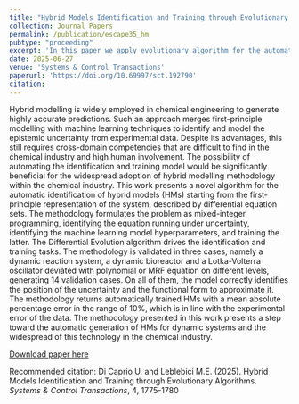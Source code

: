 ```yaml
---
title: "Hybrid Models Identification and Training through Evolutionary Algorithms"
collection: Journal Papers
permalink: /publication/escape35_hm
pubtype: "proceeding"
excerpt: 'In this paper we apply evolutionary algorithm for the automatic generation of hybrid models for chemical processes starting from mechanistic model description'
date: 2025-06-27
venue: 'Systems & Control Transactions'
paperurl: 'https://doi.org/10.69997/sct.192790'
citation: 
---
```

Hybrid modelling is widely employed in chemical engineering to generate highly accurate predictions. Such an approach merges first-principle modelling with machine learning techniques to identify and model the epistemic uncertainty from experimental data. Despite its advantages, this still requires cross-domain competencies that are difficult to find in the chemical industry and high human involvement. The possibility of automating the identification and training model would be significantly beneficial for the widespread adoption of hybrid modelling methodology within the chemical industry. This work presents a novel algorithm for the automatic identification of hybrid models (HMs) starting from the first-principle representation of the system, described by differential equation sets. The methodology formulates the problem as mixed-integer programming, identifying the equation running under uncertainty, identifying the machine learning model hyperparameters, and training the latter. The Differential Evolution algorithm drives the identification and training tasks. The methodology is validated in three cases, namely a dynamic reaction system, a dynamic bioreactor and a Lotka-Volterra oscillator deviated with polynomial or MRF equation on different levels, generating 14 validation cases. On all of them, the model correctly identifies the position of the uncertainty and the functional form to approximate it. The methodology returns automatically trained HMs with a mean absolute percentage error in the range of 10%, which is in line with the experimental error of the data. The methodology presented in this work presents a step toward the automatic generation of HMs for dynamic systems and the widespread of this technology in the chemical industry.

[Download paper here](https://doi.org/10.69997/sct.192790)

Recommended citation: Di Caprio U. and Leblebici M.E. (2025). Hybrid Models Identification and Training through Evolutionary Algorithms. <i>Systems & Control Transactions</i>, 4, 1775-1780